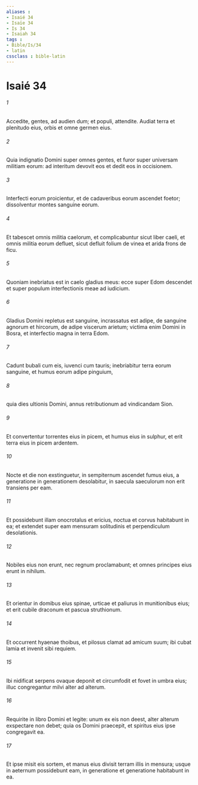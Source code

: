 ```yaml
---
aliases : 
- Isaié 34
- Isaïe 34
- Is 34
- Isaiah 34
tags : 
- Bible/Is/34
- latin
cssclass : bible-latin
---
```


# Isaié 34

###### 1
Accedite, gentes, ad audien dum; et populi, attendite. Audiat terra et plenitudo eius, orbis et omne germen eius.
###### 2
Quia indignatio Domini super omnes gentes, et furor super universam militiam eorum: ad interitum devovit eos et dedit eos in occisionem.
###### 3
Interfecti eorum proicientur, et de cadaveribus eorum ascendet foetor; dissolventur montes sanguine eorum.
###### 4
Et tabescet omnis militia caelorum, et complicabuntur sicut liber caeli, et omnis militia eorum defluet, sicut defluit folium de vinea et arida frons de ficu.
###### 5
Quoniam inebriatus est in caelo gladius meus: ecce super Edom descendet et super populum interfectionis meae ad iudicium.
###### 6
Gladius Domini repletus est sanguine, incrassatus est adipe, de sanguine agnorum et hircorum, de adipe viscerum arietum; victima enim Domini in Bosra, et interfectio magna in terra Edom.
###### 7
Cadunt bubali cum eis, iuvenci cum tauris; inebriabitur terra eorum sanguine, et humus eorum adipe pinguium,
###### 8
quia dies ultionis Domini, annus retributionum ad vindicandam Sion.
###### 9
Et convertentur torrentes eius in picem, et humus eius in sulphur, et erit terra eius in picem ardentem.
###### 10
Nocte et die non exstinguetur, in sempiternum ascendet fumus eius, a generatione in generationem desolabitur, in saecula saeculorum non erit transiens per eam.
###### 11
Et possidebunt illam onocrotalus et ericius, noctua et corvus habitabunt in ea; et extendet super eam mensuram solitudinis et perpendiculum desolationis.
###### 12
Nobiles eius non erunt, nec regnum proclamabunt; et omnes principes eius erunt in nihilum.
###### 13
Et orientur in domibus eius spinae, urticae et paliurus in munitionibus eius; et erit cubile draconum et pascua struthionum.
###### 14
Et occurrent hyaenae thoibus, et pilosus clamat ad amicum suum; ibi cubat lamia et invenit sibi requiem.
###### 15
Ibi nidificat serpens ovaque deponit et circumfodit et fovet in umbra eius; illuc congregantur milvi alter ad alterum.
###### 16
Requirite in libro Domini et legite: unum ex eis non deest, alter alterum exspectare non debet; quia os Domini praecepit, et spiritus eius ipse congregavit ea. 
###### 17
Et ipse misit eis sortem, et manus eius divisit terram illis in mensura; usque in aeternum possidebunt eam, in generatione et generatione habitabunt in ea.
